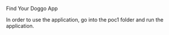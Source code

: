 Find Your Doggo App

In order to use the application, go into the poc1 folder and run the application.
